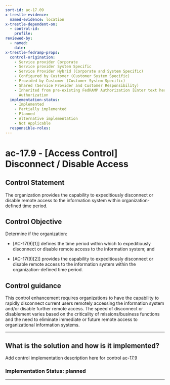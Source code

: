 ```yaml
---
sort-id: ac-17.09
x-trestle-evidence:
  named-evidence: location
x-trestle-dependent-on:
  - control-id:
    profile:
reviewed-by:
  - named:
    date:
x-trestle-fedramp-props:
  control-origination:
    - Service provider Corporate
    - Service provider System Specific
    - Service Provider Hybrid (Corporate and System Specific)
    - Configured by Customer (Customer System Specific)
    - Provided by Customer (Customer System Specific)
    - Shared (Service Provider and Customer Responsibility)
    - Inherited from pre-existing FedRAMP Authorization [Enter text here], Date of
      Authorization
  implementation-status:
    - Implemented
    - Partially implemented
    - Planned
    - Alternative implementation
    - Not Applicable
  responsible-roles:
---
```


# ac-17.9 - \[Access Control\] Disconnect / Disable Access

## Control Statement

The organization provides the capability to expeditiously disconnect or disable remote access to the information system within organization-defined time period.

## Control Objective

Determine if the organization:

- \[AC-17(9)[1]\] defines the time period within which to expeditiously disconnect or disable remote access to the information system; and

- \[AC-17(9)[2]\] provides the capability to expeditiously disconnect or disable remote access to the information system within the organization-defined time period.

## Control guidance

This control enhancement requires organizations to have the capability to rapidly disconnect current users remotely accessing the information system and/or disable further remote access. The speed of disconnect or disablement varies based on the criticality of missions/business functions and the need to eliminate immediate or future remote access to organizational information systems.

______________________________________________________________________

## What is the solution and how is it implemented?

Add control implementation description here for control ac-17.9

### Implementation Status: planned

______________________________________________________________________
